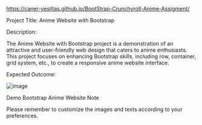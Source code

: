 https://caner-yesiltas.github.io/BootStrap-Crunchyroll-Anime-Assigment/


Project Title: Anime Website with Bootstrap

Description:

The Anime Website with Bootstrap project is a demonstration of an attractive and user-friendly web design that caters to anime enthusiasts. This project focuses on enhancing Bootstrap skills, including row, container, grid system, etc., to create a responsive anime website interface.

Expected Outcome:

![image](https://github.com/user-attachments/assets/b765e7a4-cdef-42c2-9a5d-5c1ed0c8b994)

Demo
Bootstrap Anime Website
Note

Please remember to customize the images and texts according to your preferences.
